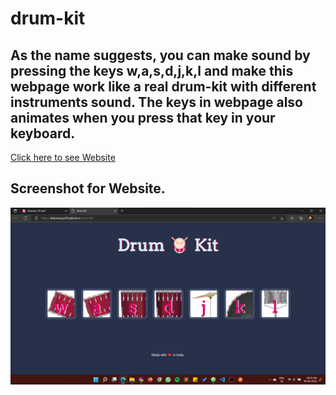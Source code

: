 # drum-kit
## As the name suggests, you can make sound by pressing the keys w,a,s,d,j,k,l and make this webpage work like a real drum-kit with different instruments sound. The keys in webpage also animates when you press that key in your keyboard.
[Click here to see Website](https://alokmaurya30.github.io/drum-kit/)

## Screenshot for Website.
![screenshot](screenshot/ss.png)


